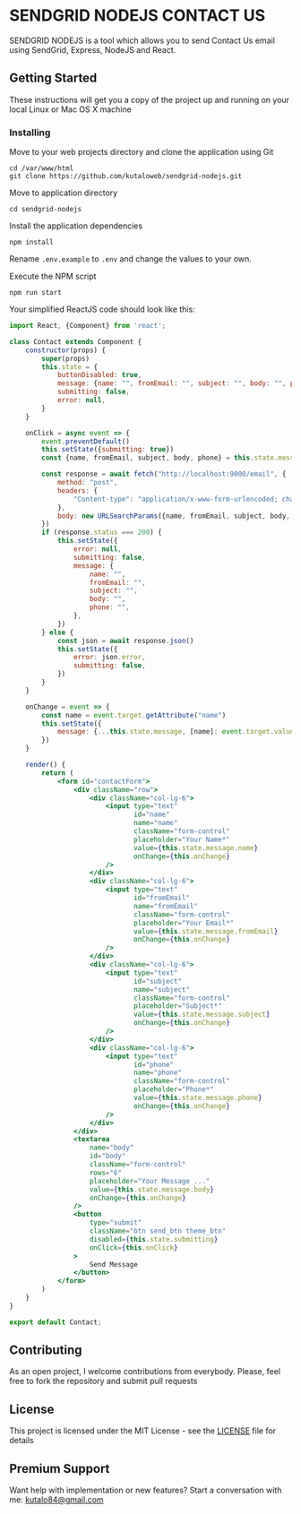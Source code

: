 # SENDGRID NODEJS CONTACT US

SENDGRID NODEJS is a tool which allows you to send Contact Us email using SendGrid, Express, NodeJS and React.

## Getting Started

These instructions will get you a copy of the project up and running on your local Linux or Mac OS X machine

### Installing

Move to your web projects directory and clone the application using Git

```
cd /var/www/html
git clone https://github.com/kutaloweb/sendgrid-nodejs.git
```

Move to application directory

```
cd sendgrid-nodejs
```

Install the application dependencies

```
npm install
```

Rename `.env.example` to `.env` and change the values to your own.

Execute the NPM script

```
npm run start
```

Your simplified ReactJS code should look like this:

```jsx
import React, {Component} from 'react';

class Contact extends Component {
    constructor(props) {
        super(props)
        this.state = {
            buttonDisabled: true,
            message: {name: "", fromEmail: "", subject: "", body: "", phone: ""},
            submitting: false,
            error: null,
        }
    }

    onClick = async event => {
        event.preventDefault()
        this.setState({submitting: true})
        const {name, fromEmail, subject, body, phone} = this.state.message

        const response = await fetch("http://localhost:9000/email", {
            method: "post",
            headers: {
                "Content-type": "application/x-www-form-urlencoded; charset=UTF-8",
            },
            body: new URLSearchParams({name, fromEmail, subject, body, phone}).toString(),
        })
        if (response.status === 200) {
            this.setState({
                error: null,
                submitting: false,
                message: {
                    name: "",
                    fromEmail: "",
                    subject: "",
                    body: "",
                    phone: "",
                },
            })
        } else {
            const json = await response.json()
            this.setState({
                error: json.error,
                submitting: false,
            })
        }
    }

    onChange = event => {
        const name = event.target.getAttribute("name")
        this.setState({
            message: {...this.state.message, [name]: event.target.value},
        })
    }

    render() {
        return (
            <form id="contactForm">
                <div className="row">
                    <div className="col-lg-6">
                        <input type="text"
                               id="name"
                               name="name"
                               className="form-control"
                               placeholder="Your Name*"
                               value={this.state.message.name}
                               onChange={this.onChange}
                        />
                    </div>
                    <div className="col-lg-6">
                        <input type="text"
                               id="fromEmail"
                               name="fromEmail"
                               className="form-control"
                               placeholder="Your Email*"
                               value={this.state.message.fromEmail}
                               onChange={this.onChange}
                        />
                    </div>
                    <div className="col-lg-6">
                        <input type="text"
                               id="subject"
                               name="subject"
                               className="form-control"
                               placeholder="Subject*"
                               value={this.state.message.subject}
                               onChange={this.onChange}
                        />
                    </div>
                    <div className="col-lg-6">
                        <input type="text"
                               id="phone"
                               name="phone"
                               className="form-control"
                               placeholder="Phone*"
                               value={this.state.message.phone}
                               onChange={this.onChange}
                        />
                    </div>
                </div>
                <textarea
                    name="body"
                    id="body"
                    className="form-control"
                    rows="6"
                    placeholder="Your Message ..."
                    value={this.state.message.body}
                    onChange={this.onChange}
                />
                <button
                    type="submit"
                    className="btn send_btn theme_btn"
                    disabled={this.state.submitting}
                    onClick={this.onClick}
                >
                    Send Message
                </button>
            </form>
        )
    }
}

export default Contact;
```

## Contributing

As an open project, I welcome contributions from everybody. Please, feel free to fork the repository and submit pull requests

## License

This project is licensed under the MIT License - see the [LICENSE](LICENSE) file for details

## Premium Support

Want help with implementation or new features? Start a conversation with me: kutalo84@gmail.com

